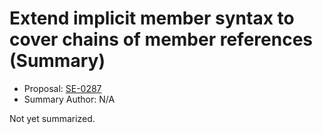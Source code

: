# Extend implicit member syntax to cover chains of member references (Summary)

* Proposal: [SE-0287](https://github.com/apple/swift-evolution/blob/main/proposals/0287-implicit-member-chains.md)
* Summary Author: N/A

Not yet summarized.

